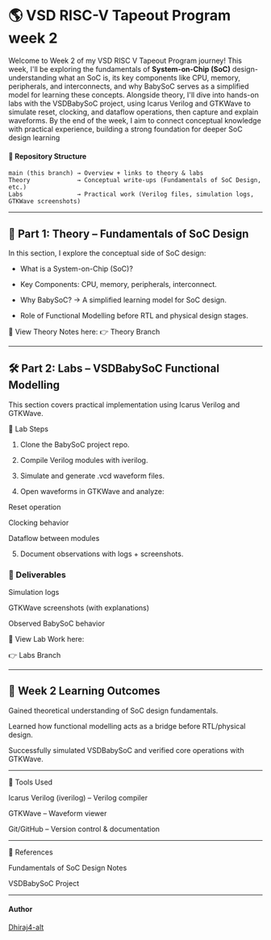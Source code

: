 # 🌎 VSD RISC-V Tapeout Program week 2

Welcome to Week 2 of my VSD RISC V Tapeout Program journey! This week, I'll be exploring the fundamentals of **System-on-Chip (SoC)** design-understanding what an SoC is, its key components like CPU, memory, peripherals, and interconnects, and why BabySoC serves as a simplified model for learning these concepts. Alongside theory, I'll dive into hands-on labs with the VSDBabySoC project, using Icarus Verilog and GTKWave to simulate reset, clocking, and dataflow operations, then capture and explain waveforms. By the end of the week, I aim to connect conceptual knowledge with practical experience, building a strong foundation for deeper SoC design learning

#### 📅 Repository Structure

```
main (this branch) → Overview + links to theory & labs
Theory             → Conceptual write-ups (Fundamentals of SoC Design, etc.)
Labs               → Practical work (Verilog files, simulation logs, GTKWave screenshots)
```

---

## 🧠 Part 1: Theory – Fundamentals of SoC Design

In this section, I explore the conceptual side of SoC design:

* What is a System-on-Chip (SoC)?

* Key Components: CPU, memory,     peripherals, interconnect.

* Why BabySoC? → A simplified learning model for SoC design.

* Role of Functional Modelling before RTL and physical design stages.


📂 View Theory Notes here:
👉 Theory Branch


---

## 🛠️ Part 2: Labs – VSDBabySoC Functional Modelling

This section covers practical implementation using Icarus Verilog and GTKWave.

🔬 Lab Steps

1. Clone the BabySoC project repo.

2. Compile Verilog modules with iverilog.

3. Simulate and generate .vcd waveform files.

4. Open waveforms in GTKWave and analyze:

Reset operation

Clocking behavior

Dataflow between modules

5. Document observations with logs + screenshots.



### 📑 Deliverables

Simulation logs

GTKWave screenshots (with explanations)

Observed BabySoC behavior


📂 View Lab Work here:

👉 Labs Branch


---

## 🎯 Week 2 Learning Outcomes

Gained theoretical understanding of SoC design fundamentals.

Learned how functional modelling acts as a bridge before RTL/physical design.

Successfully simulated VSDBabySoC and verified core operations with GTKWave.



---

🚀 Tools Used

Icarus Verilog (iverilog) – Verilog compiler

GTKWave – Waveform viewer

Git/GitHub – Version control & documentation



---

📖 References

Fundamentals of SoC Design Notes

VSDBabySoC Project

---

#### Author 

[Dhiraj4-alt](https://github.com/Dhiraj4-alt)
